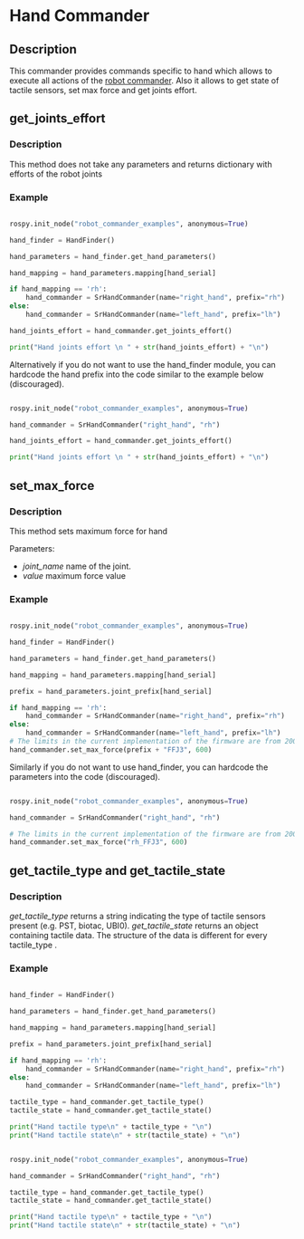 # Hand Commander
 
## Description

This commander provides commands specific to hand which allows to execute all actions of the [robot commander](RobotCommander.md).
Also it allows to get state of tactile sensors, set max force and get joints effort.

## get_joints_effort

### Description 

This method does not take any parameters and returns dictionary with efforts of the robot joints

### Example

```python

rospy.init_node("robot_commander_examples", anonymous=True)

hand_finder = HandFinder()

hand_parameters = hand_finder.get_hand_parameters()

hand_mapping = hand_parameters.mapping[hand_serial]

if hand_mapping == 'rh':
    hand_commander = SrHandCommander(name="right_hand", prefix="rh")
else:
    hand_commander = SrHandCommander(name="left_hand", prefix="lh")

hand_joints_effort = hand_commander.get_joints_effort()

print("Hand joints effort \n " + str(hand_joints_effort) + "\n")

```
Alternatively if you do not want to use the hand_finder module, you can hardcode the hand prefix into the code similar to the example below (discouraged). 

```python

rospy.init_node("robot_commander_examples", anonymous=True)

hand_commander = SrHandCommander("right_hand", "rh")

hand_joints_effort = hand_commander.get_joints_effort()

print("Hand joints effort \n " + str(hand_joints_effort) + "\n")
```

## set_max_force

### Description

  This method sets maximum force for hand
 
Parameters:
 
  * *joint_name* name of the joint.
  * *value* maximum force value

### Example

```python

rospy.init_node("robot_commander_examples", anonymous=True)

hand_finder = HandFinder()

hand_parameters = hand_finder.get_hand_parameters()

hand_mapping = hand_parameters.mapping[hand_serial]

prefix = hand_parameters.joint_prefix[hand_serial]

if hand_mapping == 'rh':
    hand_commander = SrHandCommander(name="right_hand", prefix="rh")
else:
    hand_commander = SrHandCommander(name="left_hand", prefix="lh")
# The limits in the current implementation of the firmware are from 200 to 1000 (measured in custom units) 
hand_commander.set_max_force(prefix + "FFJ3", 600)
```
Similarly if you do not want to use hand_finder, you can hardcode the parameters into the code (discouraged).

```python

rospy.init_node("robot_commander_examples", anonymous=True)

hand_commander = SrHandCommander("right_hand", "rh")

# The limits in the current implementation of the firmware are from 200 to 1000 (measured in custom units) 
hand_commander.set_max_force("rh_FFJ3", 600)
```

## get_tactile_type and get_tactile_state

### Description

*get_tactile_type* returns a string indicating the type of tactile sensors present (e.g. PST, biotac, UBI0). 
*get_tactile_state* returns an object containing tactile data. The structure of the data is different for every tactile_type .

### Example

```python

hand_finder = HandFinder()

hand_parameters = hand_finder.get_hand_parameters()

hand_mapping = hand_parameters.mapping[hand_serial]

prefix = hand_parameters.joint_prefix[hand_serial]

if hand_mapping == 'rh':
    hand_commander = SrHandCommander(name="right_hand", prefix="rh")
else:
    hand_commander = SrHandCommander(name="left_hand", prefix="lh")

tactile_type = hand_commander.get_tactile_type()
tactile_state = hand_commander.get_tactile_state()

print("Hand tactile type\n" + tactile_type + "\n")
print("Hand tactile state\n" + str(tactile_state) + "\n")
```

```python

rospy.init_node("robot_commander_examples", anonymous=True)

hand_commander = SrHandCommander("right_hand", "rh")

tactile_type = hand_commander.get_tactile_type()
tactile_state = hand_commander.get_tactile_state()

print("Hand tactile type\n" + tactile_type + "\n")
print("Hand tactile state\n" + str(tactile_state) + "\n")
```
